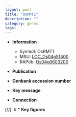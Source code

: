 ```yaml
---
layout: post
title: "OsRMT1"
description: ""
category: genes
tags: 
---
```


* **Information**  
    + Symbol: OsRMT1  
    + MSU: [LOC_Os04g51400](http://rice.uga.edu/cgi-bin/ORF_infopage.cgi?orf=LOC_Os04g51400)  
    + RAPdb: [Os04g0603200](http://rapdb.dna.affrc.go.jp/viewer/gbrowse_details/irgsp1?name=Os04g0603200)  

* **Publication**  

* **Genbank accession number**  

* **Key message**  

* **Connection**  

[//]: # * **Key figures**  


